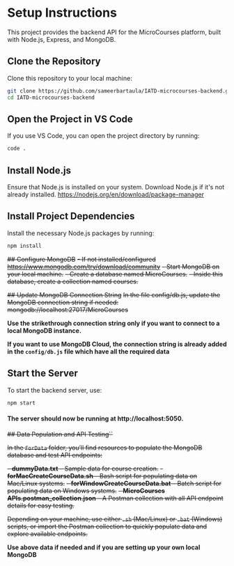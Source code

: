 # Setup Instructions

This project provides the backend API for the MicroCourses platform, built with Node.js, Express, and MongoDB.

## Clone the Repository

Clone this repository to your local machine:

```bash
git clone https://github.com/sameerbartaula/IATD-microcourses-backend.git
cd IATD-microcourses-backend
```

## Open the Project in VS Code
If you use VS Code, you can open the project directory by running:

```bash
code .
```

## Install Node.js

Ensure that Node.js is installed on your system. Download Node.js if it's not already installed. https://nodejs.org/en/download/package-manager 

## Install Project Dependencies
Install the necessary Node.js packages by running:

```bash
npm install
```
~~## Configure MongoDB~~
~~- If not installed/configured https://www.mongodb.com/try/download/community~~
~~- Start MongoDB on your local machine.~~
~~- Create a database named MicroCourses.~~
~~- Inside this database, create a collection named courses.~~

~~## Update MongoDB Connection String~~
~~In the file config/db.js, update the MongoDB connection string if needed: mongodb://localhost:27017/MicroCourses~~

**Use the strikethrough connection string only if you want to connect to a local MongoDB instance.**

**If you want to use MongoDB Cloud, the connection string is already added in the `config/db.js` file which have all the required data**

## Start the Server
To start the backend server, use:

```bash
npm start
```

#### The server should now be running at http://localhost:5050.

~~## Data Population and API Testing``~~

~~In the `ForData` folder, you’ll find resources to populate the MongoDB database and test API endpoints:~~

~~- **dummyData.txt** – Sample data for course creation.~~
~~- **forMacCreateCourseData.sh** – Bash script for populating data on Mac/Linux systems.~~
~~- **forWindowCreateCourseData.bat** – Batch script for populating data on Windows systems.~~
~~- **MicroCourses APIs.postman_collection.json** – A Postman collection with all API endpoint details for easy testing.~~

~~Depending on your machine, use either `.sh` (Mac/Linux) or `.bat` (Windows) scripts, or import the Postman collection to quickly populate data and explore available endpoints.~~

**Use above data if needed and if you are setting up your own local MongoDB**
